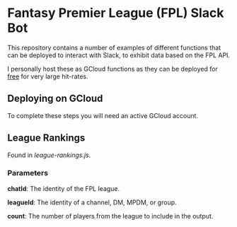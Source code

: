 # Fantasy Premier League (FPL) Slack Bot

This repository contains a number of examples of different functions 
that can be deployed to interact with Slack, to exhibit data based on
the FPL API.

I personally host these as GCloud functions as they can be deployed for
[free](https://cloud.google.com/functions/pricing) for very large hit-rates.

## Deploying on GCloud

To complete these steps you will need an active GCloud account.

## League Rankings

Found in *league-rankings.js*.

### Parameters 


**chatId**: The identity of the FPL league.

**leagueId**: The identity of a channel, DM, MPDM, or group.

**count**: The number of players from the league to include in the output. 
